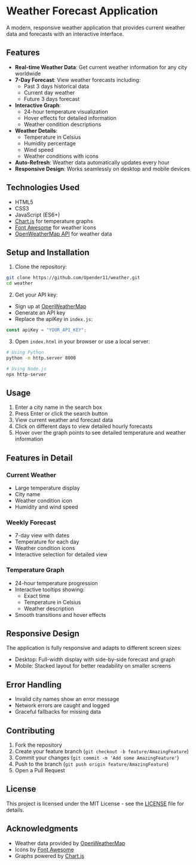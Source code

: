 # Weather Forecast Application

A modern, responsive weather application that provides current weather data and forecasts with an interactive interface.



## Features

- **Real-time Weather Data**: Get current weather information for any city worldwide
- **7-Day Forecast**: View weather forecasts including:
  - Past 3 days historical data
  - Current day weather
  - Future 3 days forecast
- **Interactive Graph**: 
  - 24-hour temperature visualization
  - Hover effects for detailed information
  - Weather condition descriptions
- **Weather Details**:
  - Temperature in Celsius
  - Humidity percentage
  - Wind speed
  - Weather conditions with icons
- **Auto-Refresh**: Weather data automatically updates every hour
- **Responsive Design**: Works seamlessly on desktop and mobile devices

## Technologies Used

- HTML5
- CSS3
- JavaScript (ES6+)
- [Chart.js](https://www.chartjs.org/) for temperature graphs
- [Font Awesome](https://fontawesome.com/) for weather icons
- [OpenWeatherMap API](https://openweathermap.org/api) for weather data

## Setup and Installation

1. Clone the repository:
```bash
git clone https://github.com/Upender11/weather.git
cd weather
```

2. Get your API key:
- Sign up at [OpenWeatherMap](https://openweathermap.org/)
- Generate an API key
- Replace the apiKey in `index.js`:
```javascript
const apiKey = "YOUR_API_KEY";
```

3. Open `index.html` in your browser or use a local server:
```bash
# Using Python
python -m http.server 8000

# Using Node.js
npx http-server
```

## Usage

1. Enter a city name in the search box
2. Press Enter or click the search button
3. View current weather and forecast data
4. Click on different days to view detailed hourly forecasts
5. Hover over the graph points to see detailed temperature and weather information

## Features in Detail

### Current Weather
- Large temperature display
- City name
- Weather condition icon
- Humidity and wind speed

### Weekly Forecast
- 7-day view with dates
- Temperature for each day
- Weather condition icons
- Interactive selection for detailed view

### Temperature Graph
- 24-hour temperature progression
- Interactive tooltips showing:
  - Exact time
  - Temperature in Celsius
  - Weather description
- Smooth transitions and hover effects

## Responsive Design

The application is fully responsive and adapts to different screen sizes:
- Desktop: Full-width display with side-by-side forecast and graph
- Mobile: Stacked layout for better readability on smaller screens

## Error Handling

- Invalid city names show an error message
- Network errors are caught and logged
- Graceful fallbacks for missing data

## Contributing

1. Fork the repository
2. Create your feature branch (`git checkout -b feature/AmazingFeature`)
3. Commit your changes (`git commit -m 'Add some AmazingFeature'`)
4. Push to the branch (`git push origin feature/AmazingFeature`)
5. Open a Pull Request

## License

This project is licensed under the MIT License - see the [LICENSE](LICENSE) file for details.

## Acknowledgments

- Weather data provided by [OpenWeatherMap](https://openweathermap.org/)
- Icons by [Font Awesome](https://fontawesome.com/)
- Graphs powered by [Chart.js](https://www.chartjs.org/)
